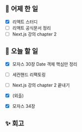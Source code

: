 ## 🐣 어제 한 일

- [x] 리액트 스터디
- [ ] 리액트 공식문서 정리
- [ ] Next.js 강의 chapter 2

## 🐤 오늘 할 일

- [x] 모자스 30장 Date 객체 핵심만 정리
- [ ] 세컨핸드 리팩토링
- [ ] Next.js 강의 chapter 2 끝내기
- [x] (외출)
- [x] 모자스 34장


## ✨ 회고
